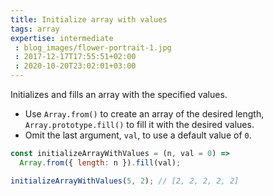 ```yaml
---
title: Initialize array with values
tags: array
expertise: intermediate
 : blog_images/flower-portrait-1.jpg
 : 2017-12-17T17:55:51+02:00
 : 2020-10-20T23:02:01+03:00
---
```


Initializes and fills an array with the specified values.

- Use `Array.from()` to create an array of the desired length, `Array.prototype.fill()` to fill it with the desired values.
- Omit the last argument, `val`, to use a default value of `0`.

```js
const initializeArrayWithValues = (n, val = 0) =>
  Array.from({ length: n }).fill(val);
```

```js
initializeArrayWithValues(5, 2); // [2, 2, 2, 2, 2]
```
